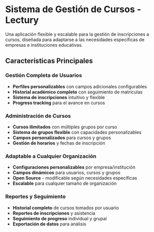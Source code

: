 # Sistema de Gestión de Cursos - Lectury

Una aplicación flexible y escalable para la gestión de inscripciones a cursos, diseñada para adaptarse a las necesidades específicas de empresas e instituciones educativas.

## Características Principales

### Gestión Completa de Usuarios
- **Perfiles personalizables** con campos adicionales configurables
- **Historial académico completo** con seguimiento de matrículas
- **Sistema de inscripciones** intuitivo y flexible
- **Progress tracking** para el avance en cursos

### Administración de Cursos
- **Cursos ilimitados** con múltiples grupos por curso
- **Sistema de grupos flexible** con capacidades personalizables
- **Campos personalizados** para cursos y grupos
- **Gestión de horarios** y fechas de inscripción

### Adaptable a Cualquier Organización
- **Configuraciones personalizables** por empresa/institución
- **Campos dinámicos** para usuarios, cursos y grupos
- **Open Source** - modificable según necesidades específicas
- **Escalable** para cualquier tamaño de organización

### Reportes y Seguimiento
- **Historial completo** de cursos tomados por usuario
- **Reportes de inscripciones** y asistencia
- **Seguimiento de progreso** individual y grupal
- **Exportación de datos** para análisis
